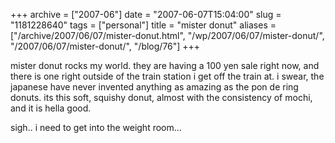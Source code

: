 +++
archive = ["2007-06"]
date = "2007-06-07T15:04:00"
slug = "1181228640"
tags = ["personal"]
title = "mister donut"
aliases = ["/archive/2007/06/07/mister-donut.html", "/wp/2007/06/07/mister-donut/", "/2007/06/07/mister-donut/", "/blog/76"]
+++

mister donut rocks my world. they are having a 100 yen sale right now, and
there is one right outside of the train station i get off the train at.
i swear, the japanese have never invented anything as amazing as the pon
de ring donuts. its this soft, squishy donut, almost with the consistency
of mochi, and it is hella good.

sigh.. i need to get into the weight room...

